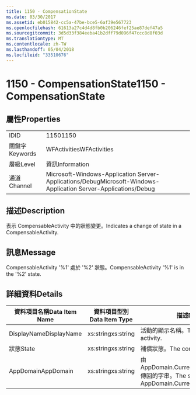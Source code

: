 ```yaml
---
title: 1150 - CompensationState
ms.date: 03/30/2017
ms.assetid: eb015842-cc5a-47be-bce5-6af39e567723
ms.openlocfilehash: 61613a27c4d4d8fb0b206246fef25ae87def47a5
ms.sourcegitcommit: 3d5d33f384eeba41b2dff79d096f47ccc8d8f03d
ms.translationtype: MT
ms.contentlocale: zh-TW
ms.lasthandoff: 05/04/2018
ms.locfileid: "33510676"
---
```

# <a name="1150---compensationstate"></a><span data-ttu-id="36a02-102">1150 - CompensationState</span><span class="sxs-lookup"><span data-stu-id="36a02-102">1150 - CompensationState</span></span>
## <a name="properties"></a><span data-ttu-id="36a02-103">屬性</span><span class="sxs-lookup"><span data-stu-id="36a02-103">Properties</span></span>  
  
|||  
|-|-|  
|<span data-ttu-id="36a02-104">ID</span><span class="sxs-lookup"><span data-stu-id="36a02-104">ID</span></span>|<span data-ttu-id="36a02-105">1150</span><span class="sxs-lookup"><span data-stu-id="36a02-105">1150</span></span>|  
|<span data-ttu-id="36a02-106">關鍵字</span><span class="sxs-lookup"><span data-stu-id="36a02-106">Keywords</span></span>|<span data-ttu-id="36a02-107">WFActivities</span><span class="sxs-lookup"><span data-stu-id="36a02-107">WFActivities</span></span>|  
|<span data-ttu-id="36a02-108">層級</span><span class="sxs-lookup"><span data-stu-id="36a02-108">Level</span></span>|<span data-ttu-id="36a02-109">資訊</span><span class="sxs-lookup"><span data-stu-id="36a02-109">Information</span></span>|  
|<span data-ttu-id="36a02-110">通道</span><span class="sxs-lookup"><span data-stu-id="36a02-110">Channel</span></span>|<span data-ttu-id="36a02-111">Microsoft-Windows-Application Server-Applications/Debug</span><span class="sxs-lookup"><span data-stu-id="36a02-111">Microsoft-Windows-Application Server-Applications/Debug</span></span>|  
  
## <a name="description"></a><span data-ttu-id="36a02-112">描述</span><span class="sxs-lookup"><span data-stu-id="36a02-112">Description</span></span>  
 <span data-ttu-id="36a02-113">表示 CompensableActivity 中的狀態變更。</span><span class="sxs-lookup"><span data-stu-id="36a02-113">Indicates a change of state in a CompensableActivity.</span></span>  
  
## <a name="message"></a><span data-ttu-id="36a02-114">訊息</span><span class="sxs-lookup"><span data-stu-id="36a02-114">Message</span></span>  
 <span data-ttu-id="36a02-115">CompensableActivity '%1' 處於 '%2' 狀態。</span><span class="sxs-lookup"><span data-stu-id="36a02-115">CompensableActivity '%1' is in the '%2' state.</span></span>  
  
## <a name="details"></a><span data-ttu-id="36a02-116">詳細資料</span><span class="sxs-lookup"><span data-stu-id="36a02-116">Details</span></span>  
  
|<span data-ttu-id="36a02-117">資料項目名稱</span><span class="sxs-lookup"><span data-stu-id="36a02-117">Data Item Name</span></span>|<span data-ttu-id="36a02-118">資料項目型別</span><span class="sxs-lookup"><span data-stu-id="36a02-118">Data Item Type</span></span>|<span data-ttu-id="36a02-119">描述</span><span class="sxs-lookup"><span data-stu-id="36a02-119">Description</span></span>|  
|--------------------|--------------------|-----------------|  
|<span data-ttu-id="36a02-120">DisplayName</span><span class="sxs-lookup"><span data-stu-id="36a02-120">DisplayName</span></span>|<span data-ttu-id="36a02-121">xs:string</span><span class="sxs-lookup"><span data-stu-id="36a02-121">xs:string</span></span>|<span data-ttu-id="36a02-122">活動的顯示名稱。</span><span class="sxs-lookup"><span data-stu-id="36a02-122">The display name of the activity.</span></span>|  
|<span data-ttu-id="36a02-123">狀態</span><span class="sxs-lookup"><span data-stu-id="36a02-123">State</span></span>|<span data-ttu-id="36a02-124">xs:string</span><span class="sxs-lookup"><span data-stu-id="36a02-124">xs:string</span></span>|<span data-ttu-id="36a02-125">補償狀態。</span><span class="sxs-lookup"><span data-stu-id="36a02-125">The compensation state.</span></span>|  
|<span data-ttu-id="36a02-126">AppDomain</span><span class="sxs-lookup"><span data-stu-id="36a02-126">AppDomain</span></span>|<span data-ttu-id="36a02-127">xs:string</span><span class="sxs-lookup"><span data-stu-id="36a02-127">xs:string</span></span>|<span data-ttu-id="36a02-128">由 AppDomain.CurrentDomain.FriendlyName 傳回的字串。</span><span class="sxs-lookup"><span data-stu-id="36a02-128">The string returned by AppDomain.CurrentDomain.FriendlyName.</span></span>|
